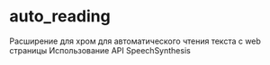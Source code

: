 # auto_reading
Расширение для хром для автоматического чтения текста с web страницы
Использование API SpeechSynthesis
